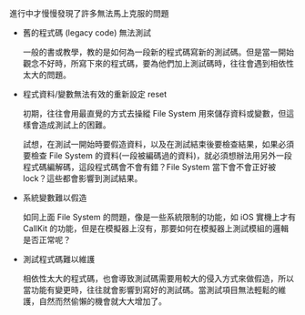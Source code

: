 
進行中才慢慢發現了許多無法馬上克服的問題

- 舊的程式碼 (legacy code) 無法測試

  一般的書或教學，教的是如何為一段新的程式碼寫新的測試碼。但是當一開始觀念不好時，所寫下來的程式碼，要為他們加上測試碼時，往往會遇到相依性太大的問題。

- 程式資料/變數無法有效的重新設定 reset

  初期，往往會用最直覺的方式去操縱 File System 用來儲存資料或變數，但這樣會造成測試上的困難。

  試想，在測試一開始時要假造資料，以及在測試結束後要檢查結果，如果必須要檢查 File System 的資料(一段被編碼過的資料)，就必須想辦法用另外一段程式碼編解碼，這段程式碼會不會有錯？File System 當下會不會正好被 lock？這些都會影響到測試結果。

- 系統變數難以假造

  如同上面 File System 的問題，像是一些系統限制的功能，如 iOS 實機上才有 CallKit 的功能，但是在模擬器上沒有，那要如何在模擬器上測試模組的邏輯是否正常呢？

- 測試程式碼難以維護

  相依性太大的程式碼，也會導致測試碼需要用較大的侵入方式來做假造，所以當功能有變更時，往往就會影響到寫好的測試碼。當測試項目無法輕鬆的維護，自然而然偷懶的機會就大大增加了。
